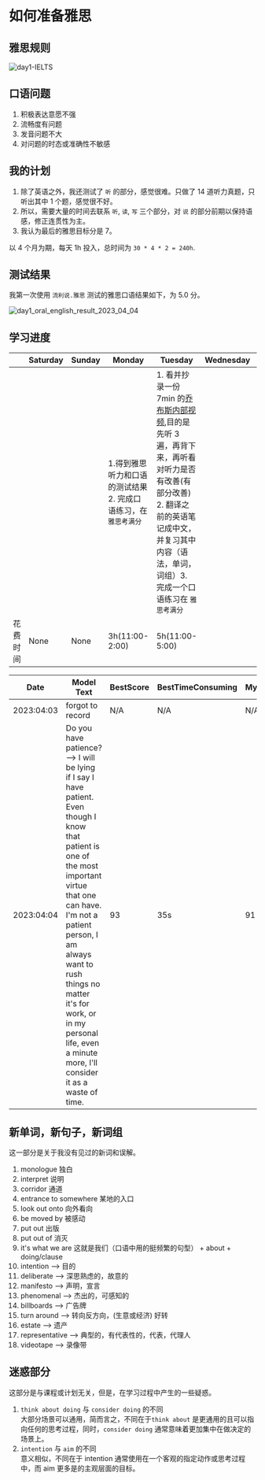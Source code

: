 # 如何准备雅思

## 雅思规则

![day1-IELTS](../../../../images/english/04IELTS_exam/day1-IELTS.jpeg)

## 口语问题

1. 积极表达意愿不强
2. 流畅度有问题
3. 发音问题不大
4. 对问题的时态或准确性不敏感

## 我的计划

1. 除了英语之外，我还测试了 `听` 的部分，感觉很难。只做了 14 道听力真题，只听出其中 1 个题，感觉很不好。  
2. 所以，需要大量的时间去联系 `听`, `读`, `写` 三个部分，对 `说` 的部分前期以保持语感，修正连贯性为主。  
3. 我认为最后的雅思目标分是 7。

以 4 个月为期，每天 1h 投入，总时间为 `30 * 4 * 2 = 240h`.

## 测试结果

我第一次使用 `流利说.雅思` 测试的雅思口语结果如下，为 5.0 分。

![day1_oral_english_result_2023_04_04](../../../../images/english/04IELTS_exam/day1_oral_english_result_2023_04_04.jpeg)

## 学习进度

| | Saturday | Sunday | Monday | Tuesday | Wednesday | Thursday | Friday |
| - | - | - | - | - | - | - | - |
| | | | 1.得到雅思听力和口语的测试结果 2. 完成口语练习，在 `雅思考满分` | 1. 看并抄录一份 7min 的[乔布斯内部视频](https://www.bilibili.com/video/BV1Rt411U7Ve),目的是先听 3 遍，再背下来，再听看对听力是否有改善(有部分改善) 2. 翻译之前的英语笔记成中文，并复习其中内容（语法，单词，词组）3. 完成一个口语练习在 `雅思考满分` | | | |
| 花费时间 | None | None | 3h(11:00-2:00) | 5h(11:00-5:00) | | | |

| Date | Model Text | BestScore | BestTimeConsuming | MyBestScore | MyTimeConsuming |
| - | - | - | - | - | - |
| 2023:04:03| forgot to record | N/A | N/A | N/A | N/A |
| 2023:04:04| Do you have patience? --> I will be lying if I say I have patient. Even though I know that patient is one of the most important virtue that one can have. I'm not a patient person, I am always want to rush things no matter it's for work, or in my personal life, even a minute more, I'll consider it as a waste of time. | 93 | 35s | 91 | 27s |

## 新单词，新句子，新词组

这一部分是关于我没有见过的新词和误解。

1. monologue 独白
2. interpret 说明
3. corridor 通道
4. entrance to somewhere 某地的入口
5. look out onto 向外看向
6. be moved by 被感动
7. put out 出版
8. put out of 消灭
9. it's what we are 这就是我们（口语中用的挺频繁的句型） + about + doing/clause
10. intention --> 目的
11. deliberate --> 深思熟虑的，故意的
12. manifesto --> 声明，宣言
13. phenomenal --> 杰出的，可感知的
14. billboards --> 广告牌
15. turn around --> 转向反方向，(生意或经济) 好转
16. estate --> 遗产
17. representative --> 典型的，有代表性的，代表，代理人
18. videotape --> 录像带

## 迷惑部分

这部分是与课程或计划无关，但是，在学习过程中产生的一些疑惑。

1. `think about doing` 与 `consider doing` 的不同  
大部分场景可以通用，简而言之，不同在于`think about` 是更通用的且可以指向任何的思考过程，同时，`consider doing` 通常意味着更加集中在做决定的场景上。
2. `intention` 与 `aim` 的不同  
意义相似，不同在于 intention 通常使用在一个客观的指定动作或思考过程中，而 aim 更多是的主观层面的目标。
